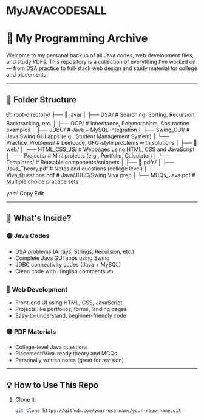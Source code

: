 # MyJAVACODESALL
# 🚀 My Programming Archive

Welcome to my personal backup of all Java codes, web development files, and study PDFs. This repository is a collection of everything I've worked on — from DSA practice to full-stack web design and study material for college and placements.

---

## 📁 Folder Structure

📦 root-directory/
├── 📂 java/
│ ├── DSA/ # Searching, Sorting, Recursion, Backtracking, etc.
│ ├── OOP/ # Inheritance, Polymorphism, Abstraction examples
│ ├── JDBC/ # Java + MySQL integration
│ ├── Swing_GUI/ # Java Swing GUI apps (e.g., Student Management System)
│ └── Practice_Problems/ # Leetcode, GFG-style problems with solutions
│
├── 📂 web/
│ ├── HTML_CSS_JS/ # Webpages using HTML, CSS and JavaScript
│ ├── Projects/ # Mini projects (e.g., Portfolio, Calculator)
│ └── Templates/ # Reusable components/snippets
│
├── 📂 pdfs/
│ ├── Java_Theory.pdf # Notes and questions (college level)
│ ├── Viva_Questions.pdf # Java/JDBC/Swing Viva prep
│ └── MCQs_Java.pdf # Multiple choice practice sets

yaml
Copy
Edit

---

## 🧠 What's Inside?

### 🟡 Java Codes
- DSA problems (Arrays, Strings, Recursion, etc.)
- Complete Java GUI apps using Swing
- JDBC connectivity codes (Java + MySQL)
- Clean code with Hinglish comments ✍️

### 🔵 Web Development
- Front-end UI using HTML, CSS, JavaScript
- Projects like portfolios, forms, landing pages
- Easy-to-understand, beginner-friendly code

### 🟣 PDF Materials
- College-level Java questions
- Placement/Viva-ready theory and MCQs
- Personally written notes (great for revision)

---

## 💡 How to Use This Repo

1. Clone it:
   ```bash
   git clone https://github.com/your-username/your-repo-name.git
